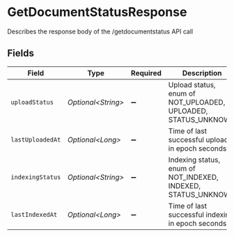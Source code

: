 # GetDocumentStatusResponse

Describes the response body of the /getdocumentstatus API call


## Fields

| Field                                                         | Type                                                          | Required                                                      | Description                                                   |
| ------------------------------------------------------------- | ------------------------------------------------------------- | ------------------------------------------------------------- | ------------------------------------------------------------- |
| `uploadStatus`                                                | *Optional\<String>*                                           | :heavy_minus_sign:                                            | Upload status, enum of NOT_UPLOADED, UPLOADED, STATUS_UNKNOWN |
| `lastUploadedAt`                                              | *Optional\<Long>*                                             | :heavy_minus_sign:                                            | Time of last successful upload, in epoch seconds              |
| `indexingStatus`                                              | *Optional\<String>*                                           | :heavy_minus_sign:                                            | Indexing status, enum of NOT_INDEXED, INDEXED, STATUS_UNKNOWN |
| `lastIndexedAt`                                               | *Optional\<Long>*                                             | :heavy_minus_sign:                                            | Time of last successful indexing, in epoch seconds            |